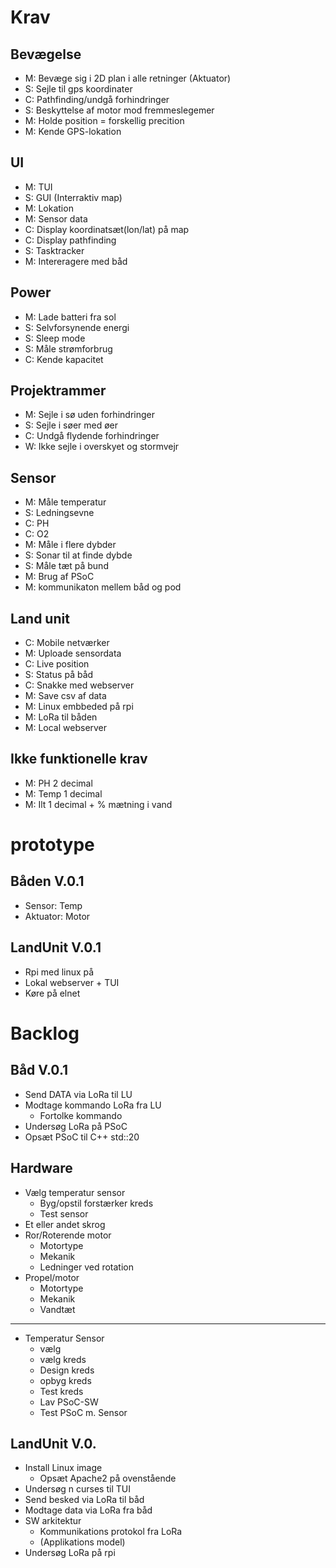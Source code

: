 # Krav
## Bevægelse
- M: Bevæge sig i 2D plan i alle retninger (Aktuator)
- S: Sejle til gps koordinater
- C: Pathfinding/undgå forhindringer
- S: Beskyttelse af motor mod fremmeslegemer
- M: Holde position = forskellig precition
- M: Kende GPS-lokation

## UI
- M: TUI
- S: GUI (Interraktiv map)
- M: Lokation
- M: Sensor data
- C: Display koordinatsæt(lon/lat) på map
- C: Display pathfinding
- S: Tasktracker
- M: Intereragere med båd

## Power
- M: Lade batteri fra sol
- S: Selvforsynende energi
- S: Sleep mode
- S: Måle strømforbrug
- C: Kende kapacitet
  
## Projektrammer
- M: Sejle i sø uden forhindringer
- S: Sejle i søer med øer
- C: Undgå flydende forhindringer
- W: Ikke sejle i overskyet og stormvejr

## Sensor
- M: Måle temperatur
- S: Ledningsevne
- C: PH
- C: O2
- M: Måle i flere dybder
- S: Sonar til at finde dybde
- S: Måle tæt på bund
- M: Brug af PSoC
- M: kommunikaton mellem båd og pod

## Land unit
- C: Mobile netværker
- M: Uploade sensordata
- C: Live position
- S: Status på båd
- C: Snakke med webserver 
- M: Save csv af data
- M: Linux embbeded på rpi
- M: LoRa til båden
- M: Local webserver

## Ikke funktionelle krav
- M: PH 2 decimal
- M: Temp 1 decimal
- M: Ilt 1 decimal + % mætning i vand


# prototype

## Båden V.0.1
- Sensor: Temp
- Aktuator: Motor

## LandUnit V.0.1
- Rpi med linux på
- Lokal webserver + TUI
- Køre på elnet


# Backlog
## Båd V.0.1
- Send DATA via LoRa til LU
- Modtage kommando LoRa fra LU
  - Fortolke kommando
- Undersøg LoRa på PSoC
- Opsæt PSoC til C++ std::20

## Hardware
- Vælg temperatur sensor
  - Byg/opstil forstærker kreds
  - Test sensor
- Et eller andet skrog
- Ror/Roterende motor
  - Motortype
  - Mekanik
  - Ledninger ved rotation
- Propel/motor
  - Motortype
  - Mekanik
  - Vandtæt

---
- Temperatur Sensor
  - vælg
  - vælg kreds
  - Design kreds
  - opbyg kreds
  - Test kreds
  - Lav PSoC-SW
  - Test PSoC m. Sensor 

## LandUnit V.0.
- Install Linux image
  - Opsæt Apache2 på ovenstående
- Undersøg n curses til TUI
- Send besked via LoRa til båd
- Modtage data via LoRa fra båd
- SW arkitektur
  - Kommunikations protokol fra LoRa
  - (Applikations model)
- Undersøg LoRa på rpi